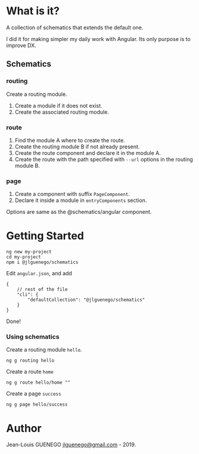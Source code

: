 # What is it?

A collection of schematics that extends the default one.

I did it for making simpler my daily work with Angular.
Its only purpose is to improve DX.

## Schematics

### routing

Create a routing module.

1. Create a module if it does not exist.
2. Create the associated routing module.

### route

1. Find the module A where to create the route.
2. Create the routing module B if not already present.
3. Create the route component and declare it in the module A.
4. Create the route with the path specified with `--url` options in the routing module B.

### page

1. Create a component with suffix `PageComponent`.
2. Declare it inside a module in `entryComponents` section.

Options are same as the @schematics/angular component.

# Getting Started 

```
ng new my-project
cd my-project
npm i @jlguenego/schematics
```

Edit `angular.json`, and add 

```
{ 
    // rest of the file
    "cli": {
        "defaultCollection": "@jlguenego/schematics"
    }
}
```

Done!



### Using schematics

Create a routing module `hello`.
```
ng g routing hello
```

Create a route `home`
```
ng g route hello/home ""
```

Create a page `success`

```
ng g page hello/success
```

# Author

Jean-Louis GUENEGO <jlguenego@gmail.com> - 2019.
 